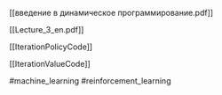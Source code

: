 [[введение в динамическое программирование.pdf]]

[[Lecture_3_en.pdf]]

[[IterationPolicyCode]]

[[IterationValueCode]]

#machine_learning #reinforcement_learning 
